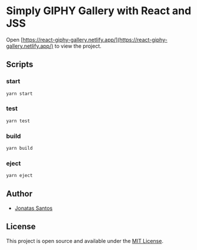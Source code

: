 # Simply GIPHY Gallery with React and JSS

Open [https://react-giphy-gallery.netlify.app/](https://react-giphy-gallery.netlify.app/) to view the project.

## Scripts

### start
```bash
yarn start
```

### test
```bash
yarn test
```

### build
```bash
yarn build
```

### eject
```bash
yarn eject
```


## Author

- [Jonatas Santos](https://www.linkedin.com/in/jonatasricardo/)

## License

This project is open source and available under the [MIT License](LICENSE).
